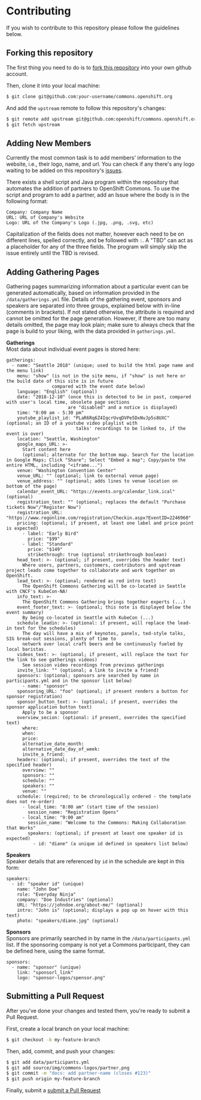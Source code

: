 # Contributing

If you wish to contribute to this repository please follow the guidelines below.

## Forking this repository

The first thing you need to do is to [fork this repository](https://github.com/openshift/commons.openshift.org#fork-destination-box) into your own github account.

Then, clone it into your local machine:

```bash
$ git clone git@github.com:your-username/commons.openshift.org
```

And add the `upstream` remote to follow this repository's changes:

```bash
$ git remote add upstream git@github.com:openshift/commons.openshift.org
$ git fetch upstream
```


## Adding New Members

Currently the most common task is to add members' information to the website, i.e., 
their logo, name, and url. You can check if any there's any logo waiting to be added 
on this repository's [issues](https://github.com/openshift-cs/commons.openshift.org/issues).

There exists a shell script and Java program within the repository that automates the addition 
of partners to OpenShift Commons. To use the script and program to add a partner, add an Issue 
where the body is in the following format:

```
Company: Company Name
URL: URL of Company's Website
Logo: URL of the Company's Logo (.jpg, .png, .svg, etc)
```

Capitalization of the fields does not matter, however each need to be on different lines, 
spelled correctly, and be followed with `:`. A "TBD" can act as a placeholder for any of 
the three fields. The program will simply skip the issue entirely until the TBD is revised. 


## Adding Gathering Pages

Gathering pages summarizing information about a particular event can be generated automatically, based on information provided in the `/data/gatherings.yml` file. Details of the gathering event, sponsors and speakers are separated into three groups, explained below with in-line (comments in brackets). If not stated otherwise, the attribute is required and cannot be omitted for the page generation. However, if there are too many details omitted, the page may look plain; make sure to always check that the page is build to your liking, with the data provided in `gatherings.yml`.

**Gatherings**  
Most data about individual event pages is stored here:

```
gatherings:
  - name: "Seattle 2018" (unique; used to build the html page name and the menu link)
    menu: "show" (is not in the site menu, if "show" is not here or the build date of this site is in future
                 compared with the event date below)
    language: "English" (optional)
    date: "2018-12-10" (once this is detected to be in past, compared with user's local time, obsolete page sections
                       are "disabled" and a notice is displayed)
    time: "8:00 am - 5:30 pm"
    youtube_playlist_id: "PLaR6Rq6Z4IqcrUvqDVPe5DxNvJp5s8UXC" (optional; an ID of a youtube video playlist with
                          talks' recordings to be linked to, if the event is over)
    location: "Seattle, Washington"
    google_maps_URL: >-
      Start content here
      (optional; alternate for the bottom map. Search for the location in Google Maps; Click "Share"; Select "Embed a map"; Copy/paste the entire HTML, including "<iframe...")
    venue: "Washington Convention Center"
    venue_URL: "" (optional; link to external venue page)
    venue_address: "" (optional; adds lines to venue location on bottom of the page)
    calendar_event_URL: "https://events.org/calendar_link.ical" (optional)
    registration_text: "" (optional; replaces the default "Purchase tickets Now"/"Register Now")
    registration_URL: "https://www.regonline.com/registration/Checkin.aspx?EventID=2246960"
    pricing: (optional; if present, at least one label and price point is expected)
      - label: "Early Bird"
        price: "$99"
      - label: "Standard"
        price: "$149"
        strikethrough: true (optional strikethrough boolean)
    head_text: >- (optional; if present, overrides the header text)
      Where users, partners, customers, contributors and upstream project leads come together to collaborate and work together on OpenShift.
    lead_text: >- (optional; rendered as red intro text)
      The OpenShift Commons Gathering will be co-located in Seattle with CNCF's KubeCon-NA!
    info_text: >-
      The OpenShift Commons Gathering brings together experts (...)
    event_footer_text: >- (optional; this note is displayed below the event summary)
      By being co-located in Seattle with KubeCon (...)
    schedule_leadin: >- (optional: if present, will replace the lead-in text for the schedules)
      The day will have a mix of keynotes, panels, ted-style talks, SIG break-out sessions, plenty of time to 
      network over local craft beers and be continuously fueled by local baristas.
    videos_text: >- (optional; if present, will replace the text for the link to see gatherings videos)
      See session video recordings from previous gatherings
    invite_link: "" (optional; a link to invite a friend)
    sponsors: (optional; sponsors are searched by name in participants.yml and in the sponsor list below)
      - name: "sponsor"
    sponsoring_URL: "foo" (optional; if present renders a button for sponsor registration)
    sponsor_button_text: >- (optional; if present, overrides the sponsor application button text)
      Apply to be a sponsor
    overview_secion: (optional: if present, overrides the specified text)
      where:
      when:
      price:
      alternative_date_month:
      alternative_date_day_of_week:
      invite_a_friend:
    headers: (optional; if present, overrides the text of the specified header)
      overview: ""
      sponsors: ""
      schedule: ""
      speakers: ""
      venue: ""
    schedule: (required; to be chronologically ordered - the template does not re-order)
      - local_time: "8:00 am" (start time of the session)
        session_name: "Registration Opens"
      - local_time: "9:00 am"
        session_name: "Welcome to the Commons: Making Collaboration that Works"
        speakers: (optional; if present at least one speaker id is expected)
          - id: "diane" (a unique id defined in speakers list below)
```

**Speakers**  
Speaker details that are referenced by `id` in the schedule are kept in this form:

```      
speakers:
  - id: "speaker id" (unique)
    name: "John Doe"
    role: "Everyday Ninja"
    company: "Doe Industries" (optional)
    URL: "https://johndoe.org/about-me/" (optional)
    intro: "John is" (optional; displays a pop up on hover with this text)
    photo: "speakers/diane.jpg" (optional)
```

**Sponsors**  
Sponsors are primarily searched in by name in the `/data/participants.yml` list. If the sponsoring company is not yet a Commons participant, they can be defined here, using the same format.

```
sponsors:
  - name: "sponsor" (unique)
    link: "sponsorl_link"
    logo: "sponsor-logos/spensor.png"
```


## Submitting a Pull Request

After you've done your changes and tested them, you're ready to submit a Pull Request.

First, create a local branch on your local machine:

```bash
$ git checkout -b my-feature-branch
```

Then, add, commit, and push your changes:

```bash
$ git add data/participants.yml
$ git add source/img/commons-logos/partner.png
$ git commit -m "docs: add partner-name (closes #123)"
$ git push origin my-feature-branch
```

Finally, submit a [submit a Pull Request](https://github.com/openshift/commons.openshift.org/compare)
